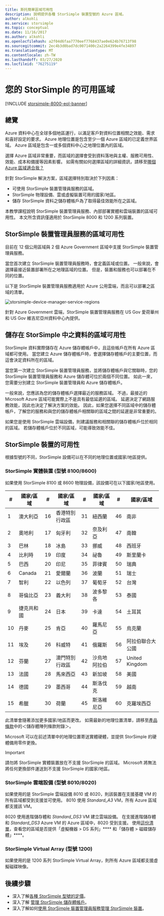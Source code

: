 ```yaml
---
title: 斯托簡單區域可用性
description: 說明提供各種 StorSimple 裝置型號的 Azure 區域。
author: alkohli
ms.service: storsimple
ms.topic: conceptual
ms.date: 11/16/2017
ms.author: alkohli
ms.openlocfilehash: a2f04d6faa7770eef7768437ae0e624b76713f98
ms.sourcegitcommit: 2ec4b3d0bad7dc0071400c2a2264399e4fe34897
ms.translationtype: MT
ms.contentlocale: zh-TW
ms.lasthandoff: 03/27/2020
ms.locfileid: "76275119"
---
```

# <a name="available-regions-for-your-storsimple"></a>您的 StorSimple 的可用區域

[!INCLUDE [storsimple-8000-eol-banner](../../includes/storsimple-8000-eol-banner.md)]

## <a name="overview"></a>總覽

Azure 資料中心在全球多個地區運行，以滿足客戶對資料位置相關之效能、需求和喜好設定的要求。 Azure 地理位置是包含至少一個 Azure 區域的已定義世界區域。 Azure 區域是包含一或多個資料中心之地理位置內的區域。

選擇 Azure 區域非常重要，而區域的選擇會受到資料落地與主權、服務可用性、效能、成本和備援等因素影響。 如需有關如何選擇區域的詳細資訊，請移至[哪個 Azure 區域適合我？](https://azure.microsoft.com/overview/datacenters/how-to-choose/)

針對 StorSimple 解決方案，區域選擇特別取決於下列因素：

- 可使用 StorSimple 裝置管理員服務的區域。
- StorSimple 物理設備、雲或虛擬裝置可用的國家/地區。
- 儲存 StorSimple 資料之儲存體帳戶為了取得最佳效能所在之區域。

本教學課程說明 StorSimple 裝置管理員服務、內部部署實體和雲端裝置的區域可用性。 本文所含資訊僅適用於 StorSimple 8000 和 1200 系列裝置。

## <a name="region-availability-for-storsimple-device-manager-service"></a>StorSimple 裝置管理員服務的區域可用性

目前在 12 個公用區域與 2 個 Azure Government 區域中支援 StorSimple 裝置管理員服務。

當您首次建立 StorSimple 裝置管理員服務時，會定義區域或位置。 一般來說，會選擇最接近裝置部署所在之地理區域的位置。 但是，裝置和服務也可以部署在不同的位置。

以下是 StorSimple 裝置管理員服務適用於 Azure 公用雲端，而且可以部署之區域的清單。

![storsimple-device-manager-service-regions](./media/storsimple-region/storsimple-device-manager-service-regions.png)

針對 Azure Government 雲端，StorSimple 裝置管理員服務在 US Gov 愛荷華州和 US Gov 維吉尼亞州資料中心內提供。

## <a name="region-availability-for-data-stored-in-storsimple"></a>儲存在 StorSimple 中之資料的區域可用性

StorSimple 資料實際儲存在 Azure 儲存體帳戶中，且這些帳戶在所有 Azure 區域都可使用。 當您建立 Azure 儲存體帳戶時，會選擇儲存體帳戶的主要位置，而這會決定資料所在的區域。

當您第一次建立 StorSimple 裝置管理員服務，並將儲存體帳戶與它關聯時，您的 StorSimple 裝置管理員服務和 Azure 儲存體可位於兩個不同位置。 如此一來，您需要分別建立 StorSimple 裝置管理員和 Azure 儲存體帳戶。

一般來說，您應該為您的儲存體帳戶選擇最近的服務區域。 不過，最接近的 Microsoft Azure 區域可能實際上不是具有最低延遲的區域。 延遲決定了網路服務效能，因此也決定了解決方案的效能。 因此，如果您選擇不同區域中的儲存體帳戶，了解您的服務和與您的儲存體帳戶相關聯的區域之間的延遲是非常重要的。

如果您是使用 StorSimple 雲端設備，則建議服務和相關聯的儲存體帳戶位於相同的區域。 若儲存體帳戶位於不同區域，可能導致效能不佳。

## <a name="availability-of-storsimple-device"></a>StorSimple 裝置的可用性

根據型號的不同，StorSimple 設備可以在不同的地理位置或國家/地區提供。

### <a name="storsimple-physical-device-models-81008600"></a>StorSimple 實體裝置 (型號 8100/8600)

如果使用 StorSimple 8100 或 8600 物理設備，該設備可在以下國家/地區使用。

| #  | 國家/區域        | #  | 國家/區域     | #  | 國家/區域      | #  | 國家/區域             |
|----|-----------------------|----|--------------------|----|---------------------|----|----------------------------|
| 1  | 澳大利亞             | 16 | 香港特別行政區      | 31 | 紐西蘭         | 46 | 南非               |
| 2  | 奧地利               | 17 | 匈牙利            | 32 | 奈及利亞             | 47 | 南韓                |
| 3  | 巴林               | 18 | 冰島            | 33 | 挪威              | 48 | 西班牙                      |
| 4  | 比利時               | 19 | 印度              | 34 | 祕魯                | 49 | 斯里蘭卡                  |
| 5  | 巴西                | 20 | 印尼          | 35 | 菲律賓         | 50 | 瑞典                     |
| 6  | Canada                | 21 | 愛爾蘭            | 36 | 波蘭              | 51 | 瑞士                |
| 7  | 智利                 | 22 | 以色列             | 37 | 葡萄牙            | 52 | 台灣                     |
| 8  | 哥倫比亞              | 23 | 義大利              | 38 | 波多黎各         | 53 | 泰國                   |
| 9  | 捷克共和國        | 24 | 日本              | 39 | 卡達               | 54 | 土耳其                     |
| 10 | 丹麥               | 25 | 肯亞              | 40 | 羅馬尼亞             | 55 | 烏克蘭                    |
| 11 | 埃及                 | 26 | 科威特             | 41 | 俄羅斯              | 56 | 阿拉伯聯合大公國       |
| 12 | 芬蘭               | 27 | 澳門特別行政區          | 42 | 沙烏地阿拉伯        | 57 | United Kingdom             |
| 13 | 法國                | 28 | 馬來西亞           | 43 | 新加坡           | 58 | 美國              |
| 14 | 德國               | 29 | 墨西哥             | 44 | 斯洛伐克            | 59 | 越南                    |
| 15 | 希臘                | 30 | 荷蘭        | 45 | 斯洛維尼亞            | 60 | 克羅埃西亞                    |

此清單會隨著添加更多國家/地區而更改。 如需最新的地理位置清單，請移至[產品條款](https://www.microsoft.com/en-us/licensing/product-licensing/products)中的＜儲存體陣列條款附錄＞。

Microsoft 可以在前述清單中的地理位置寄送實體硬體，並提供 StorSimple 的硬體備用零件更換。

> [!IMPORTANT]
> 請勿將 StorSimple 實體裝置放在不支援 StorSimple 的區域。 Microsoft 將無法將任何更換部件運送到不支援 StorSimple 的國家/地區。

### <a name="storsimple-cloud-appliance-models-80108020"></a>StorSimple 雲端設備 (型號 8010/8020)

如果使用的是 StorSimple 雲端設備 8010 或 8020，則該裝置在支援基礎 VM 的所有區域都受到支援並可使用。 8010 使用 _Standard_A3_ VM，所有 Azure 區域都支援該 VM。

8020 使用進階儲存體和 _Standard_DS3_ VM 建立雲端設備。 在支援進階儲存體和 _Standard_DS3_ Azure VM 的 Azure 區域中，8020 受到支援。 使用[這份清單](https://azure.microsoft.com/regions/services/)，查看您的區域是否提供「虛擬機器 > DS 系列」**** 和「儲存體 > 磁碟儲存體」****。

### <a name="storsimple-virtual-array-model-1200"></a>StorSimple Virtual Array (型號 1200)

如果使用的是 1200 系列 StorSimple Virtual Array，則所有 Azure 區域都支援虛擬磁碟映像。

## <a name="next-steps"></a>後續步驟

* 深入了解[各種 StorSimple 型號的定價](https://azure.microsoft.com/pricing/calculator/#storsimple2)。
* 深入了解 [管理 StorSimple 儲存體帳戶](storsimple-8000-manage-storage-accounts.md)。
* 深入了解如何[使用 StorSimple 裝置管理員服務管理 StorSimple 裝置](storsimple-8000-manager-service-administration.md)。
